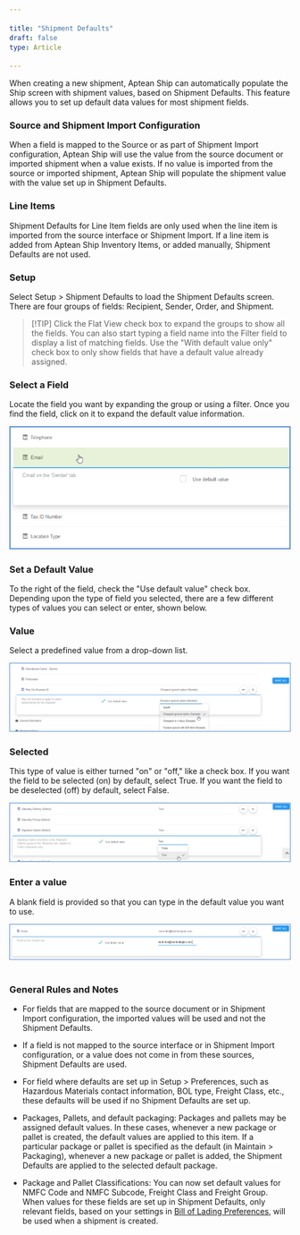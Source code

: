 ```yaml
---

title: "Shipment Defaults"
draft: false
type: Article

---
```


When creating a new shipment, Aptean Ship can automatically populate the Ship screen with shipment values, based on Shipment Defaults. This feature allows you to set up default data values for most shipment fields.

### Source and Shipment Import Configuration

When a field is mapped to the Source or as part of Shipment Import configuration, Aptean Ship will use the value from the source document or imported shipment when a value exists. If no value is imported from the source or imported shipment, Aptean Ship will populate the shipment value with the value set up in Shipment Defaults.

### Line Items

Shipment Defaults for Line Item fields are only used when the line item is imported from the source interface or Shipment Import. If a line item is added from Aptean Ship Inventory Items, or added manually, Shipment Defaults are not used.

### Setup

Select Setup > Shipment Defaults to load the Shipment Defaults screen. There are four groups of fields: Recipient, Sender, Order, and Shipment.

> [!TIP] Click the Flat View check box to expand the groups to show all the fields.
You can also start typing a field name into the Filter field to display a list of matching fields. Use the "With default value only" check box to only show fields that have a default value already assigned.

### Select a Field

Locate the field you want by expanding the group or using a filter. Once you find the field, click on it to expand the default value information.

![](assets/images/shipdefaults-01.png)

### Set a Default Value

To the right of the field, check the "Use default value" check box. Depending upon the type of field you selected, there are a few different types of values you can select or enter, shown below.

### Value

Select a predefined value from a drop-down list.

![](assets/images/shipdefaults-02.png)

### Selected

This type of value is either turned "on" or "off," like a check box. If you want the field to be selected (on) by default, select True. If you want the field to be deselected (off) by default, select False.

![](assets/images/shipdefaults-03.png)

### Enter a value

A blank field is provided so that you can type in the default value you want to use.

![](assets/images/shipdefaults-04.png)
 
### General Rules and Notes

* For fields that are mapped to the source document or in Shipment Import configuration, the imported values will be used and not the Shipment Defaults.

* If a field is not mapped to the source interface or in Shipment Import configuration, or a value does not come in from these sources, Shipment Defaults are used.

* For field where defaults are set up in Setup > Preferences, such as Hazardous Materials contact information, BOL type, Freight Class, etc., these defaults will be used if no Shipment Defaults are set up.

* Packages, Pallets, and default packaging: Packages and pallets may be assigned default values. In these cases, whenever a new package or pallet is created, the default values are applied to this item. If a particular package or pallet is specified as the default (in Maintain > Packaging), whenever a new package or pallet is added, the Shipment Defaults are applied to the selected default package.

* Package and Pallet Classifications: You can now set default values for NMFC Code and NMFC Subcode, Freight Class and Freight Group. When values for these fields are set up in Shipment Defaults, only relevant fields, based on your settings in [Bill of Lading Preferences](http://ask.shipping.apteancloud.com/akb/bol-prefs/), will be used when a shipment is created.





